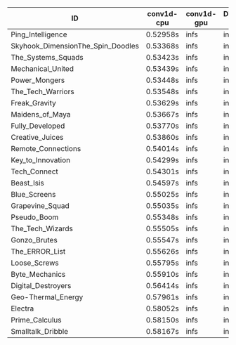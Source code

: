 |ID|conv1d-cpu|conv1d-gpu|DWSPConv2D-gpu|gemm-gpu|avg|
|-|-|-|-|-|-|
|Ping_Intelligence|0.52958s|infs|infs|4.90511s|infs|
|Skyhook_DimensionThe_Spin_Doodles|0.53368s|infs|infs|4.92013s|infs|
|The_Systems_Squads|0.53423s|infs|infs|4.94822s|infs|
|Mechanical_United|0.53439s|infs|infs|4.92545s|infs|
|Power_Mongers|0.53448s|infs|infs|4.92060s|infs|
|The_Tech_Warriors|0.53548s|infs|infs|4.97789s|infs|
|Freak_Gravity|0.53629s|infs|infs|4.92600s|infs|
|Maidens_of_Maya|0.53667s|infs|infs|4.91023s|infs|
|Fully_Developed|0.53770s|infs|infs|4.93774s|infs|
|Creative_Juices|0.53860s|infs|infs|4.96049s|infs|
|Remote_Connections|0.54014s|infs|infs|4.94647s|infs|
|Key_to_Innovation|0.54299s|infs|infs|4.99478s|infs|
|Tech_Connect|0.54301s|infs|infs|4.94562s|infs|
|Beast_Isis|0.54597s|infs|infs|4.95159s|infs|
|Blue_Screens|0.55025s|infs|infs|5.01375s|infs|
|Grapevine_Squad|0.55035s|infs|infs|4.99553s|infs|
|Pseudo_Boom|0.55348s|infs|infs|4.98667s|infs|
|The_Tech_Wizards|0.55505s|infs|infs|4.91049s|infs|
|Gonzo_Brutes|0.55547s|infs|infs|4.98691s|infs|
|The_ERROR_List|0.55626s|infs|infs|5.00986s|infs|
|Loose_Screws|0.55795s|infs|infs|4.99973s|infs|
|Byte_Mechanics|0.55910s|infs|infs|5.02509s|infs|
|Digital_Destroyers|0.56414s|infs|infs|4.98521s|infs|
|Geo-Thermal_Energy|0.57961s|infs|infs|5.02330s|infs|
|Electra|0.58052s|infs|infs|5.02821s|infs|
|Prime_Calculus|0.58150s|infs|infs|4.98939s|infs|
|Smalltalk_Dribble|0.58167s|infs|infs|4.96543s|infs|
